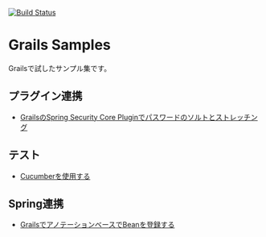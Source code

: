 [![Build Status](https://travis-ci.org/yamkazu/grails-samples.png?branch=master)](https://travis-ci.org/yamkazu/grails-samples)

Grails Samples
===============

Grailsで試したサンプル集です。

プラグイン連携
--------------

+ [GrailsのSpring Security Core Pluginでパスワードのソルトとストレッチング](spring-security-salt-stretching/README.md)

テスト
------

+ [Cucumberを使用する](cucumber/README.md)

Spring連携
-----------

+ [GrailsでアノテーションベースでBeanを登録する](spring-auto-scanning/README.md)
